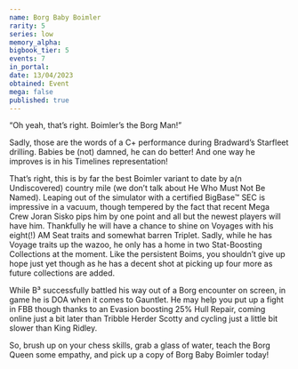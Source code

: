 ```yaml
---
name: Borg Baby Boimler
rarity: 5
series: low
memory_alpha:
bigbook_tier: 5
events: 7
in_portal:
date: 13/04/2023
obtained: Event
mega: false
published: true
---
```


“Oh yeah, that’s right. Boimler’s the Borg Man!”

Sadly, those are the words of a C+ performance during Bradward’s Starfleet drilling. Babies be (not) damned, he can do better! And one way he improves is in his Timelines representation!

That’s right, this is by far the best Boimler variant to date by a(n Undiscovered) country mile (we don’t talk about He Who Must Not Be Named). Leaping out of the simulator with a certified BigBase™ SEC is impressive in a vacuum, though tempered by the fact that recent Mega Crew Joran Sisko pips him by one point and all but the newest players will have him. Thankfully he will have a chance to shine on Voyages with his eight(!) AM Seat traits and somewhat barren Triplet. Sadly, while he has Voyage traits up the wazoo, he only has a home in two Stat-Boosting Collections at the moment. Like the persistent Boims, you shouldn’t give up hope just yet though as he has a decent shot at picking up four more as future collections are added.

While B³ successfully battled his way out of a Borg encounter on screen, in game he is DOA when it comes to Gauntlet. He may help you put up a fight in FBB though thanks to an Evasion boosting 25% Hull Repair, coming online just a bit later than Tribble Herder Scotty and cycling just a little bit slower than King Ridley.

So, brush up on your chess skills, grab a glass of water, teach the Borg Queen some empathy, and pick up a copy of Borg Baby Boimler today!
